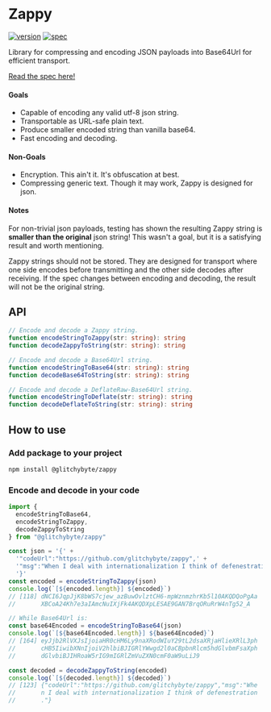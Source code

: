 # Zappy

[![version](https://img.shields.io/badge/version-3.0.0-dodgerblue)](https://github.com/GlitchyByte/zappy/releases/tag/v3.0.0)
[![spec](https://img.shields.io/badge/spec-2.0.0-palegreen)](https://github.com/GlitchyByte/zappy/blob/v3.0.0/SPEC.md)

Library for compressing and encoding JSON payloads into Base64Url
for efficient transport.

[Read the spec here!](https://github.com/GlitchyByte/zappy/blob/v3.0.0/SPEC.md)

#### Goals

* Capable of encoding any valid utf-8 json string.
* Transportable as URL-safe plain text.
* Produce smaller encoded string than vanilla base64.
* Fast encoding and decoding.

#### Non-Goals

* Encryption. This ain't it. It's obfuscation at best.
* Compressing generic text. Though it may work, Zappy is designed for json.

#### Notes

For non-trivial json payloads, testing has shown the resulting Zappy
string is **smaller than the original** json string! This wasn't a goal,
but it is a satisfying result and worth mentioning.

Zappy strings should not be stored. They are designed for transport
where one side encodes before transmitting and the other side decodes
after receiving. If the spec changes between encoding and decoding,
the result will not be the original string.

## API

```ts
// Encode and decode a Zappy string.
function encodeStringToZappy(str: string): string
function decodeZappyToString(str: string): string

// Encode and decode a Base64Url string.
function encodeStringToBase64(str: string): string
function decodeBase64ToString(str: string): string

// Encode and decode a DeflateRaw-Base64Url string.
function encodeStringToDeflate(str: string): string
function decodeDeflateToString(str: string): string
```

## How to use

### Add package to your project

```bash
npm install @glitchybyte/zappy
```

### Encode and decode in your code

```ts
import {
  encodeStringToBase64,
  encodeStringToZappy,
  decodeZappyToString
} from "@glitchybyte/zappy"

const json = '{' +
  '"codeUrl":"https://github.com/glitchybyte/zappy",' +
  '"msg":"When I deal with internationalization I think of defenestration."' +
  '}'
const encoded = encodeStringToZappy(json)
console.log(`[${encoded.length}] ${encoded}`)
// [118] dNCI6JqpJjK8bWS7cjew_azBuwOvlztCH6-mpWznmzhrKb5l10AKQDQoPgAa
//       XBCoA24Kh7e3aIAmcNuIXjFk4AKQDXpLESAE9GAN7BrqORuRrW4nTg52_A

// While Base64Url is:
const base64Encoded = encodeStringToBase64(json)
console.log(`[${base64Encoded.length}] ${base64Encoded}`)
// [164] eyJjb2RlVXJsIjoiaHR0cHM6Ly9naXRodWIuY29tL2dsaXRjaHlieXRlL3ph
//       cHB5IiwibXNnIjoiV2hlbiBJIGRlYWwgd2l0aCBpbnRlcm5hdGlvbmFsaXph
//       dGlvbiBJIHRoaW5rIG9mIGRlZmVuZXN0cmF0aW9uLiJ9

const decoded = decodeZappyToString(encoded)
console.log(`[${decoded.length}] ${decoded}`)
// [123] {"codeUrl":"https://github.com/glitchybyte/zappy","msg":"Whe
//       n I deal with internationalization I think of defenestration
//       ."}
```
